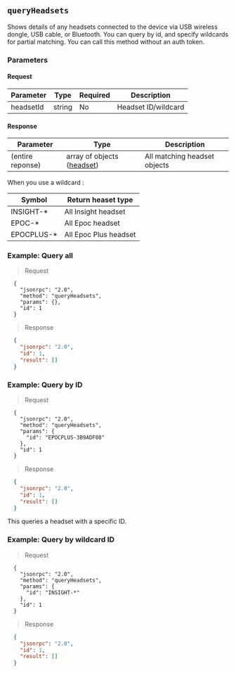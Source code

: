 ## `queryHeadsets`

<div class="fullwidth">

Shows details of any headsets connected to the device via USB wireless dongle, USB cable, or Bluetooth. You can query by id, and specify wildcards for partial matching. You can call this method without an auth token.


### Parameters

#### Request

Parameter | Type   | Required | Description
--------- | ----   | ---------| -----------
headsetId | string | No       | Headset ID/wildcard


#### Response

Parameter | Type   | Description
--------- | ----   | -----------
(entire reponse) | array of objects ([headset](#headset-object)) | All matching headset objects

When you use a wildcard : 

Symbol | Return heaset type
-------| ------------------------
INSIGHT-* | All Insight headset 
EPOC-*    | All Epoc headset
EPOCPLUS-*| All Epoc Plus headset

</div>


### Example: Query all

> Request

```json--raw
  {
    "jsonrpc": "2.0",
    "method": "queryHeadsets",
    "params": {},
    "id": 1
  }
```

> Response

```json
  {
    "jsonrpc": "2.0",
    "id": 1,
    "result": []
  }
```


### Example: Query by ID

> Request

```json--raw
  {
    "jsonrpc": "2.0",
    "method": "queryHeadsets",
    "params": {
      "id": "EPOCPLUS-3B9ADF08"
    },
    "id": 1
  }
```
> Response

```json
  {
    "jsonrpc": "2.0",
    "id": 1,
    "result": []
  }
```

This queries a headset with a specific ID.

### Example: Query by wildcard ID

> Request

```json--raw
  {
    "jsonrpc": "2.0",
    "method": "queryHeadsets",
    "params": {
      "id": "INSIGHT-*"
    },
    "id": 1
  }
```

> Response

```json
  {
    "jsonrpc": "2.0",
    "id": 1,
    "result": []
  }
```
